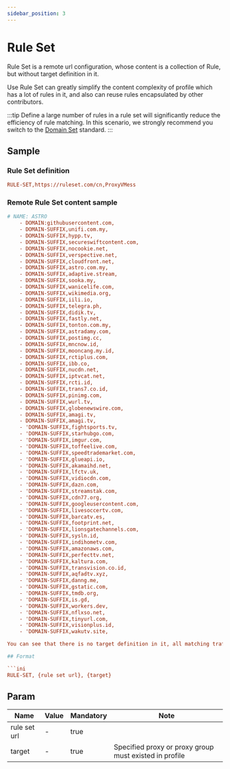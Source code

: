 ```yaml
---
sidebar_position: 3
---
```


# Rule Set

Rule Set is a remote url configuration, whose content is a collection of Rule, but without target definition in it.

Use Rule Set can greatly simplify the content complexity of profile which has a lot of rules in it, 
and also can reuse rules encapsulated by other contributors.

:::tip
Define a large number of rules in a rule set will significantly reduce the efficiency of rule matching.
In this scenario, we strongly recommend you switch to the [Domain Set](./domainset) standard.
:::

## Sample

### Rule Set definition

```ini
RULE-SET,https://ruleset.com/cn,ProxyVMess
```

### Remote Rule Set content sample

```ini
# NAME: ASTRO
    - DOMAIN:githubusercontent.com,
    - DOMAIN-SUFFIX,unifi.com.my,
    - DOMAIN-SUFFIX,hypp.tv,
    - DOMAIN-SUFFIX,secureswiftcontent.com,
    - DOMAIN-SUFFIX,nocookie.net,
    - DOMAIN-SUFFIX,verspective.net,
    - DOMAIN-SUFFIX,cloudfront.net,
    - DOMAIN-SUFFIX,astro.com.my,
    - DOMAIN-SUFFIX,adaptive.stream,
    - DOMAIN-SUFFIX,sooka.my,
    - DOMAIN-SUFFIX,wanicelife.com,
    - DOMAIN-SUFFIX,wikimedia.org,
    - DOMAIN-SUFFIX,iili.io,
    - DOMAIN-SUFFIX,telegra.ph,
    - DOMAIN-SUFFIX,didik.tv,
    - DOMAIN-SUFFIX,fastly.net,
    - DOMAIN-SUFFIX,tonton.com.my,
    - DOMAIN-SUFFIX,astradamy.com,
    - DOMAIN-SUFFIX,postimg.cc,
    - DOMAIN-SUFFIX,mncnow.id,
    - DOMAIN-SUFFIX,mooncang.my.id,
    - DOMAIN-SUFFIX,rctiplus.com,
    - DOMAIN-SUFFIX,ibb.co,
    - DOMAIN-SUFFIX,nucdn.net,
    - DOMAIN-SUFFIX,iptvcat.net,
    - DOMAIN-SUFFIX,rcti.id,
    - DOMAIN-SUFFIX,trans7.co.id,
    - DOMAIN-SUFFIX,pinimg.com,
    - DOMAIN-SUFFIX,wurl.tv,
    - DOMAIN-SUFFIX,globenewswire.com,
    - DOMAIN-SUFFIX,amagi.tv,
    - DOMAIN-SUFFIX,amagi.tv,
    - 'DOMAIN-SUFFIX,fightsports.tv,
    - 'DOMAIN-SUFFIX,starhubgo.com,
    - 'DOMAIN-SUFFIX,imgur.com,
    - 'DOMAIN-SUFFIX,toffeelive.com,
    - 'DOMAIN-SUFFIX,speedtrademarket.com,
    - 'DOMAIN-SUFFIX,glueapi.io,
    - 'DOMAIN-SUFFIX,akamaihd.net,
    - 'DOMAIN-SUFFIX,lfctv.uk,
    - 'DOMAIN-SUFFIX,vidiocdn.com,
    - 'DOMAIN-SUFFIX,dazn.com,
    - 'DOMAIN-SUFFIX,streamstak.com,
    - 'DOMAIN-SUFFIX,cdn77.org,
    - 'DOMAIN-SUFFIX,googleusercontent.com,
    - 'DOMAIN-SUFFIX,livesoccertv.com,
    - 'DOMAIN-SUFFIX,barcatv.es,
    - 'DOMAIN-SUFFIX,footprint.net,
    - 'DOMAIN-SUFFIX,lionsgatechannels.com,
    - 'DOMAIN-SUFFIX,sysln.id,
    - 'DOMAIN-SUFFIX,indihometv.com,
    - 'DOMAIN-SUFFIX,amazonaws.com,
    - 'DOMAIN-SUFFIX,perfecttv.net,
    - 'DOMAIN-SUFFIX,kaltura.com,
    - 'DOMAIN-SUFFIX,transvision.co.id,
    - 'DOMAIN-SUFFIX,aqfadtv.xyz,
    - 'DOMAIN-SUFFIX,danng.me,
    - 'DOMAIN-SUFFIX,gstatic.com,
    - 'DOMAIN-SUFFIX,tmdb.org,
    - 'DOMAIN-SUFFIX,is.gd,
    - 'DOMAIN-SUFFIX,workers.dev,
    - 'DOMAIN-SUFFIX,nflxso.net,
    - 'DOMAIN-SUFFIX,tinyurl.com,
    - 'DOMAIN-SUFFIX,visionplus.id,
    - 'DOMAIN-SUFFIX,wakutv.site,

You can see that there is no target definition in it, all matching traffic will use proxy 'ProxyVMess' as target

## Format

```ini
RULE-SET, {rule set url}, {target}
```

## Param

| Name         | Value | Mandatory | Note                                                   |
|--------------|-------|-----------|--------------------------------------------------------|
| rule set url | -     | true      |                                                        |
| target       | -     | true      | Specified proxy or proxy group must existed in profile |
